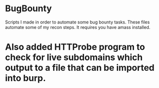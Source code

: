 # BugBounty
Scripts I made in order to automate some bug bounty tasks. These files automate some of my recon steps. It requires you have amass installed. 

# Also added HTTProbe program to check for live subdomains which output to a file that can be imported into burp.

